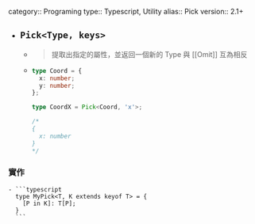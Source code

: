 category:: Programing
type:: Typescript, Utility
alias:: Pick
version:: 2.1+

- ## `Pick<Type, keys>`
	- > 提取出指定的屬性，並返回一個新的 Type
	  > 與 [[Omit]] 互為相反
	- ```typescript
	  type Coord = {
	    x: number;
	    y: number;
	  };
	  
	  type CoordX = Pick<Coord, 'x'>;
	  
	  /*
	  {
	    x: number
	  }
	  */
	  ```
### 實作
	- ```typescript
	  type MyPick<T, K extends keyof T> = {
	    [P in K]: T[P];
	  }
	  ```